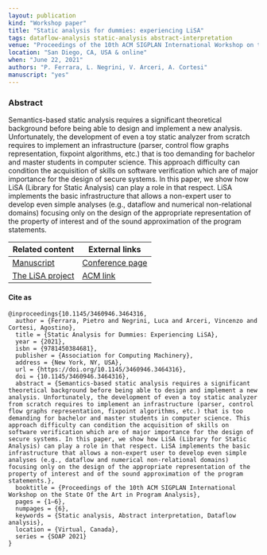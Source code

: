 ```yaml
---
layout: publication
kind: "Workshop paper"
title: "Static analysis for dummies: experiencing LiSA"
tags: dataflow-analysis static-analysis abstract-interpretation
venue: "Proceedings of the 10th ACM SIGPLAN International Workshop on the State Of the Art in Program Analysis (SOAP 2021)"
location: "San Diego, CA, USA & online"
when: "June 22, 2021"
authors: "P. Ferrara, L. Negrini, V. Arceri, A. Cortesi"
manuscript: "yes"
---
```


### Abstract

Semantics-based static analysis requires a significant theoretical background before being able to design and implement a new analysis. Unfortunately, the development of even a toy static analyzer from scratch requires to implement an infrastructure (parser, control flow graphs representation, fixpoint algorithms, etc.) that is too demanding for bachelor and master students in computer science. This approach difficulty can condition the acquisition of skills on software verification which are of major importance for the design of secure systems. In this paper, we show how LiSA (Library for Static Analysis) can play a role in that respect. LiSA implements the basic infrastructure that allows a non-expert user to develop even simple analyses (e.g., dataflow and numerical non-relational domains) focusing only on the design of the appropriate representation of the property of interest and of the sound approximation of the program statements.

<div class="divtable"> 
  <table>
    <thead>
      <tr>
        <th>Related content</th>
        <th>External links</th>
      </tr>
    </thead>
    <tbody>
      <tr>
        <td><a href="{{ site.baseurl }}/manuscripts/SOAP21.pdf"><i class="fas fa-file-pdf"></i> Manuscript</a></td>
        <td><a href="https://pldi21.sigplan.org/details/SOAP-2021-papers/6/Static-Analysis-for-Dummies-Experiencing-LiSA">Conference page</a></td>
      </tr>
      <tr>
        <td><a href="{% link projects/lisa.md %}">The LiSA project</a></td>
        <td><a href="https://dl.acm.org/doi/10.1145/3460946.3464316">ACM link</a></td>
      </tr>
    </tbody>
  </table>
</div>

#### Cite as

```
@inproceedings{10.1145/3460946.3464316,
  author = {Ferrara, Pietro and Negrini, Luca and Arceri, Vincenzo and Cortesi, Agostino},
  title = {Static Analysis for Dummies: Experiencing LiSA},
  year = {2021},
  isbn = {9781450384681},
  publisher = {Association for Computing Machinery},
  address = {New York, NY, USA},
  url = {https://doi.org/10.1145/3460946.3464316},
  doi = {10.1145/3460946.3464316},
  abstract = {Semantics-based static analysis requires a significant theoretical background before being able to design and implement a new analysis. Unfortunately, the development of even a toy static analyzer from scratch requires to implement an infrastructure (parser, control flow graphs representation, fixpoint algorithms, etc.) that is too demanding for bachelor and master students in computer science. This approach difficulty can condition the acquisition of skills on software verification which are of major importance for the design of secure systems. In this paper, we show how LiSA (Library for Static Analysis) can play a role in that respect. LiSA implements the basic infrastructure that allows a non-expert user to develop even simple analyses (e.g., dataflow and numerical non-relational domains) focusing only on the design of the appropriate representation of the property of interest and of the sound approximation of the program statements.},
  booktitle = {Proceedings of the 10th ACM SIGPLAN International Workshop on the State Of the Art in Program Analysis},
  pages = {1–6},
  numpages = {6},
  keywords = {Static analysis, Abstract interpretation, Dataflow analysis},
  location = {Virtual, Canada},
  series = {SOAP 2021}
}
```